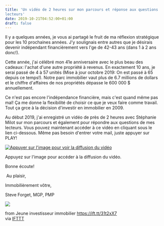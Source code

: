```yaml
---
title: 'Un vidéo de 2 heures sur mon parcours et réponse aux questions des
lecteurs'
date: 2019-10-21T04:52:00+01:00
draft: false
---
```


Il y a quelques années, je vous ai partagé le fruit de ma réflexion stratégique pour les 10 prochaines années. J'y soulignais entre autres que je désirais devenir indépendant financièrement vers l'ge de 42-43 ans (dans 1 à 2 ans donc!).

Cette année, j'ai célébré mon 41e anniversaire avec le plus beau des cadeaux: l'achat d'une autre propriété à revenus. En exactement 10 ans, je serai passé de 4 à 57 unités (Mise à jour octobre 2019: On est passé à 65 depuis ce temps!). Notre parc immobilier vaut plus de 6.7 millions de dollars et le chiffre d'affaires de nos propriétés dépasse le 600 000 $ annuellement.

Ce n'est pas encore l'indépendance financière, mais c'est quand même pas mal! Ça me donne la flexibilité de choisir ce que je veux faire comme travail. Tout ça grce à la décision d'investir en immobilier en 2009.  
  
Au début 2019, j'ai enregistré un vidéo de près de 2 heures avec Stéphanie Milot sur mon parcours et également pour répondre aux questions de mes lecteurs. Vous pouvez maintenant accéder à ce vidéo en cliquant sous le lien ci-dessous. Même pas besoin d'entrer votre mail, juste appuyer sur PLAY!  
  

[![Appuyer sur l'image pour voir la diffusion du vidéo](https://1.bp.blogspot.com/-4Elajosm3o0/Xa0mULGZXhI/AAAAAAAAB64/yi3E-ByIQrgDPOkp2jt9PxBPx33b7SBggCLcBGAsYHQ/s400/Screenshot%2BSte%25CC%2581phanie%2Bet%2BSteve-1.jpg)](https://pd141.isrefer.com/go/immo_steve/sf/)

Appuyez sur l'image pour accéder à la diffusion du vidéo.

  
  
Bonne écoute!

 Au plaisir,

Immobilièrement vôtre,

Steve Forget, MGP, PMP

![](http://feeds.feedburner.com/~r/JeuneInvestisseurImmobilier/~4/KpzOYuGmyc0)  
  
from Jeune investisseur immobilier https://ift.tt/31t2xX7  
via [IFTTT](https://ifttt.com/?ref=da&site=blogger)